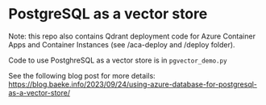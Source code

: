 # PostgreSQL as a vector store

Note: this repo also contains Qdrant deployment code for Azure Container Apps and Container Instances (see /aca-deploy and /deploy folder).

Code to use PostghreSQL as a vector store is in `pgvector_demo.py`

See the following blog post for more details: https://blog.baeke.info/2023/09/24/using-azure-database-for-postgresql-as-a-vector-store/
